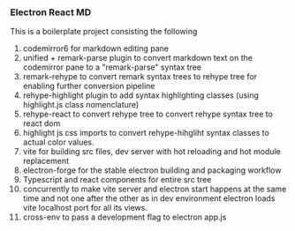 ### Electron React MD

This is a boilerplate project consisting the following 

1. codemirror6 for markdown editing pane
2. unified + remark-parse plugin to convert markdown text on the codemirror pane to a "remark-parse" syntax tree
3. remark-rehype to convert remark syntax trees to rehype tree for enabling further conversion pipeline
4. rehype-highlight plugin to add syntax highlighting classes (using highlight.js class nomenclature)
5. rehype-react to convert rehype tree to convert rehype syntax tree to react dom
6. highlight js css imports to convert rehype-hihgliht syntax classes to actual color values.
7. vite for building src files, dev server with hot reloading and hot module replacement 
8. electron-forge for the stable electron building and packaging workflow
9. Typescript and react components for entire src tree
10. concurrently to make vite server and electron start happens at the same time and not one after the other as in dev environment electron loads vite localhost port for all its views. 
11. cross-env to pass a development flag to electron app.js